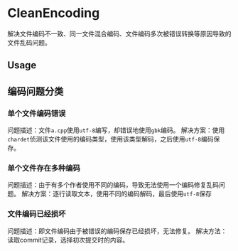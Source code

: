 # CleanEncoding

解决文件编码不一致、同一文件混合编码、文件编码多次被错误转换等原因导致的文件乱码问题。

## Usage

## 编码问题分类

### 单个文件编码错误

问题描述：文件`a.cpp`使用`utf-8`编写，却错误地使用`gbk`编码。
解决方案：使用`chardet`侦测该文件使用的编码类型，使用该类型解码，之后使用`utf-8`编码保存。

### 单个文件存在多种编码

问题描述：由于有多个作者使用不同的编码，导致无法使用一个编码修复乱码问题。
解决方案：逐行读取文本，使用不同的编码解码，最后使用`utf-8`保存

### 文件编码已经损坏

问题描述：即文件编码由于被错误的编码保存已经损坏，无法修复。
解决方法：读取commit记录，选择初次提交时的内容。